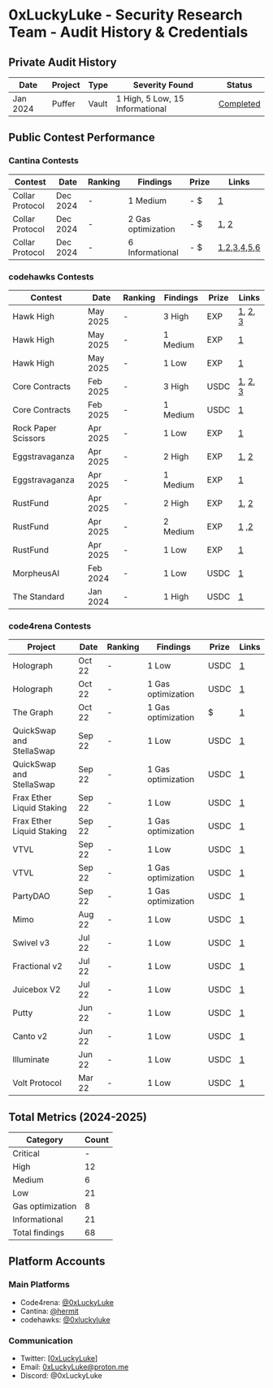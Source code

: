 # 0xLuckyLuke - Security Research Team - Audit History & Credentials
<!--
## Team Members & Credentials

| Member | Role | Platforms | Public Address |
|--------|------|-----------|----------------|
| Alice Chen | Lead Security Researcher | [C4](https://code4rena.com/@alice) / [Sherlock](https://app.sherlock.xyz/audits) | 0xabc... |
| Bob Smith | Smart Contract Auditor | [C4](https://code4rena.com/@bob) / [Immunefi](https://immunefi.com) | 0xdef... |
| Carol Wu | Protocol Security Expert | [Hats](https://app.hats.finance/) / [Cantina](https://cantina.xyz/) | 0xghi... |
-->
## Private Audit History

| Date | Project | Type | Severity Found | Status |
|------|---------|------|----------------|---------|
| Jan 2024 | Puffer | Vault | 1 High, 5 Low, 15 Informational  | [Completed](https://github.com/0xLuckyLuke/pufETH/blob/main/audits/0xLuckyLuke-pufETH-v1.pdf) |


## Public Contest Performance

### Cantina Contests

| Contest | Date | Ranking | Findings | Prize | Links |
|---------|------|---------|----------|-------|-------|
| Collar Protocol | Dec 2024 | - | 1 Medium | - $ | [1](https://cantina.xyz/code/050711ca-a6d1-4fdd-9f94-3816233c1bd5/findings/438) |
| Collar Protocol | Dec 2024 | - | 2 Gas optimization | - $ | [1](), [2]() |
| Collar Protocol | Dec 2024 | - | 6 Informational | - $ | [1](https://cantina.xyz/code/050711ca-a6d1-4fdd-9f94-3816233c1bd5/findings/412),[2](https://cantina.xyz/code/050711ca-a6d1-4fdd-9f94-3816233c1bd5/findings/408),[3](),[4](),[5](),[6]() |
### codehawks Contests

| Contest | Date | Ranking | Findings | Prize | Links |
|---------|------|---------|----------|-------|-------|
| Hawk High | May 2025 | - | 3 High | EXP |  [1](https://codehawks.cyfrin.io/c/2025-05-hawk-high/s/20), [2](https://codehawks.cyfrin.io/c/2025-05-hawk-high/s/30), [3](https://codehawks.cyfrin.io/c/2025-05-hawk-high/s/32) |
| Hawk High | May 2025 | - | 1 Medium | EXP |  [1](https://codehawks.cyfrin.io/c/2025-05-hawk-high/s/113) |
| Hawk High | May 2025 | - | 1 Low | EXP |  [1](https://codehawks.cyfrin.io/c/2025-05-hawk-high/s/21) |
| Core Contracts | Feb 2025 | - | 3 High | USDC |  [1](https://codehawks.cyfrin.io/c/2025-02-raac/s/4947), [2](https://codehawks.cyfrin.io/c/2025-02-raac/s/5182), [3](https://codehawks.cyfrin.io/c/2025-02-raac/s/5426) |
| Core Contracts | Feb 2025 | - | 1 Medium | USDC |  [1](https://codehawks.cyfrin.io/c/2025-02-raac/s/5820) |
| Rock Paper Scissors | Apr 2025 | - | 1 Low | EXP |  [1](https://codehawks.cyfrin.io/c/2025-04-rock-paper-scissors/s/35) |
| Eggstravaganza | Apr 2025 | - | 2 High | EXP |  [1](https://codehawks.cyfrin.io/c/2025-04-eggstravaganza/s/120), [2](https://codehawks.cyfrin.io/c/2025-04-eggstravaganza/s/122) |
| Eggstravaganza | Apr 2025 | - | 1 Medium | EXP |  [1](https://codehawks.cyfrin.io/c/2025-04-eggstravaganza/s/124) |
| RustFund | Apr 2025 | - | 2 High | EXP |  [1](https://codehawks.cyfrin.io/c/2025-03-rustfund/s/23), [2](https://codehawks.cyfrin.io/c/2025-03-rustfund/s/25) |
| RustFund | Apr 2025 | - | 2 Medium | EXP |  [1](https://codehawks.cyfrin.io/c/2025-03-rustfund/s/26) ,[2](https://codehawks.cyfrin.io/c/2025-03-rustfund/s/30)  |
| RustFund | Apr 2025 | - | 1 Low | EXP |  [1](https://codehawks.cyfrin.io/c/2025-03-rustfund/s/27)  |
| MorpheusAI | Feb 2024 | - | 1 Low | USDC |  [1](https://codehawks.cyfrin.io/c/2024-01-Morpheus/s/425) |
| The Standard | Jan 2024 | - | 1 High | USDC |  [1](https://codehawks.cyfrin.io/c/2023-12-the-standard/s/1236) |

### code4rena Contests

| Project | Date | Ranking | Findings | Prize | Links |
|---------|------|---------|----------|-------|-------|
|  Holograph | Oct 22 | - | 1 Low | USDC |  [1](https://code4rena.com/reports/2022-10-holograph#low-risk-and-non-critical-issues) |
|  Holograph | Oct 22 | - | 1 Gas optimization | USDC |  [1](https://code4rena.com/reports/2022-10-holograph#gas-optimizations) |
|  The Graph | Oct 22 | - | 1 Gas optimization | $ |  [1](https://code4rena.com/reports/2022-10-thegraph#gas-optimizations) |
|  QuickSwap and StellaSwap | Sep 22 | - | 1 Low | USDC |  [1](https://code4rena.com/reports/2022-09-quickswap#low-risk-and-non-critical-issues) |
|  QuickSwap and StellaSwap | Sep 22 | - | 1 Gas optimization | USDC |  [1](https://code4rena.com/reports/2022-09-quickswap#gas-optimizations) |
|  Frax Ether Liquid Staking | Sep 22 | - | 1 Low | USDC |  [1](https://code4rena.com/reports/2022-09-frax#low-risk-and-non-critical-issues) |
|  Frax Ether Liquid Staking | Sep 22 | - | 1 Gas optimization | USDC |  [1](https://code4rena.com/reports/2022-09-frax#gas-optimizations) |
|  VTVL | Sep 22 | - | 1 Low | USDC |  [1](https://code4rena.com/reports/2022-09-vtvl#low-risk-and-non-critical-issues) |
|  VTVL | Sep 22 | - | 1 Gas optimization | USDC |  [1](https://code4rena.com/reports/2022-09-vtvl#gas-optimizations) |
|  PartyDAO | Sep 22 | - | 1 Gas optimization | USDC |  [1](https://code4rena.com/reports/2022-09-party#gas-optimizations) |
|  Mimo | Aug 22 | - | 1 Low | USDC |  [1](https://code4rena.com/reports/2022-08-mimo#low-risk-and-non-critical-issues) |
|  Swivel v3 | Jul 22 | - | 1 Low | USDC |  [1](https://code4rena.com/reports/2022-07-swivel#low-risk-and-non-critical-issues) |
|  Fractional v2  | Jul 22 | - | 1 Low | USDC  |  [1](https://code4rena.com/reports/2022-07-fractional#low-risk-and-non-critical-issues) |
|  Juicebox V2  | Jul 22 | - | 1 Low | USDC  |  [1](https://code4rena.com/reports/2022-07-juicebox#low-risk-and-non-critical-issues) |
|  Putty  | Jun 22 | - | 1 Low | USDC  |  [1](https://code4rena.com/reports/2022-06-putty#low-risk-and-non-critical-issues) |
|  Canto v2  | Jun 22 | - | 1 Low | USDC |  [1](https://code4rena.com/reports/2022-06-canto-v2#low-risk-and-non-critical-issues) |
|  Illuminate  | Jun 22 | - | 1 Low | USDC |  [1](https://code4rena.com/reports/2022-06-illuminate#low-risk-and-non-critical-issues) |
|  Volt Protocol  | Mar 22 | - | 1 Low | USDC  |  [1](https://code4rena.com/reports/2022-03-volt#low-risk-and-non-critical-issues) |

<!--
## Bug Bounty Platforms

### Immunefi Submissions

| Project | Date | Severity | Status | Bounty |
|---------|------|----------|---------|--------|
| DeFi Protocol 1 | Jan 2025 | Critical | Paid | 50 ETH |
| Bridge Protocol | Nov 2024 | High | Paid | 25 ETH |
-->
## Total Metrics (2024-2025)

| Category | Count |
|----------|-------|
| Critical | - |
| High | 12 |
| Medium | 6 |
| Low | 21 |
| Gas optimization | 8 |
| Informational | 21 |
| Total findings | 68 |


## Platform Accounts

### Main Platforms
- Code4rena: [@0xLuckyLuke](https://code4rena.com/@0xLuckyLuke)
- Cantina: [@hermit](https://cantina.xyz/u/hermit)
- codehawks: [@0xluckyluke](https://profiles.cyfrin.io/u/0xluckyluke)

### Communication
- Twitter: [[0xLuckyLuke](https://x.com/0xLuckyLuke)]
- Email: 0xLuckyLuke@proton.me
- Discord: @0xLuckyLuke
<!-- 
## Notable Achievements
1. Ranked #5 on Code4rena leaderboard (2024)
2. Top 10 Watson on Sherlock
3. Featured in ETHGlobal Security Panel
4. Published research papers:
   - "Novel MEV Attack Vectors in DeFi"
   - "Cross-chain Bridge Vulnerability Analysis"

---

*Note: Some project names are redacted due to NDAs. Full details available upon request with signed NDA.*

*Last Updated: January 30, 2025*
-->
<!--
**0xLuckyLuke/0xLuckyLuke** is a ✨ _special_ ✨ repository because its `README.md` (this file) appears on your GitHub profile.

Here are some ideas to get you started:

- 🔭 I’m currently working on ...
- 🌱 I’m currently learning ...
- 👯 I’m looking to collaborate on ...
- 🤔 I’m looking for help with ...
- 💬 Ask me about ...
- 📫 How to reach me: ...
- 😄 Pronouns: ...
- ⚡ Fun fact: ...
-->
